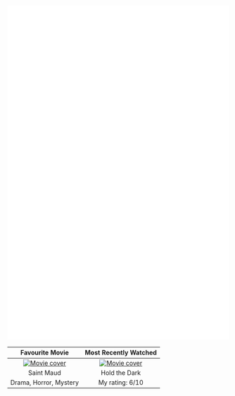 
![Metrics](https://raw.githubusercontent.com/matievisthekat/matievisthekat/master/github-metrics.svg)

<!--SECTION:movies-->
| Favourite Movie | Most Recently Watched |
| :---: | :---: |
| [![Movie cover](https://m.media-amazon.com/images/M/MV5BYzE3ZDg0OTktYjlhNC00ZmQ0LTk0YjktMDE1ZWE2YjIwMjk4XkEyXkFqcGdeQXVyMDA4NzMyOA@@._V1_UY209_CR0,0,140,209_AL_.jpg)](https://imdb.com/title/tt7557108/?ref_=ttls_li_i) | [![Movie cover](https://m.media-amazon.com/images/M/MV5BMjMwOTQ1MzM3M15BMl5BanBnXkFtZTgwODQyNDQxNjM@._V1_SX105_CR0,0,105,153_.jpg)](https://imdb.com/title/tt5057140/) |
| Saint Maud | Hold the Dark |
| Drama, Horror, Mystery | My rating: 6/10 |
